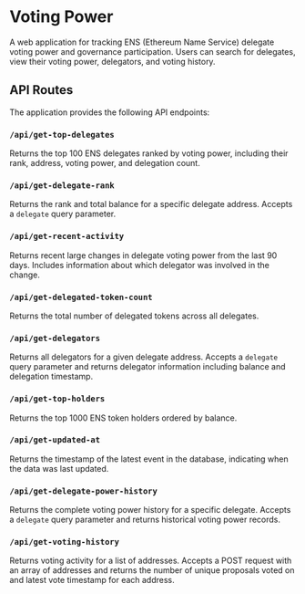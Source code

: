 # Voting Power

A web application for tracking ENS (Ethereum Name Service) delegate voting power and governance participation. Users can search for delegates, view their voting power, delegators, and voting history.

## API Routes

The application provides the following API endpoints:

### `/api/get-top-delegates`

Returns the top 100 ENS delegates ranked by voting power, including their rank, address, voting power, and delegation count.

### `/api/get-delegate-rank`

Returns the rank and total balance for a specific delegate address. Accepts a `delegate` query parameter.

### `/api/get-recent-activity`

Returns recent large changes in delegate voting power from the last 90 days. Includes information about which delegator was involved in the change.

### `/api/get-delegated-token-count`

Returns the total number of delegated tokens across all delegates.

### `/api/get-delegators`

Returns all delegators for a given delegate address. Accepts a `delegate` query parameter and returns delegator information including balance and delegation timestamp.

### `/api/get-top-holders`

Returns the top 1000 ENS token holders ordered by balance.

### `/api/get-updated-at`

Returns the timestamp of the latest event in the database, indicating when the data was last updated.

### `/api/get-delegate-power-history`

Returns the complete voting power history for a specific delegate. Accepts a `delegate` query parameter and returns historical voting power records.

### `/api/get-voting-history`

Returns voting activity for a list of addresses. Accepts a POST request with an array of addresses and returns the number of unique proposals voted on and latest vote timestamp for each address.
